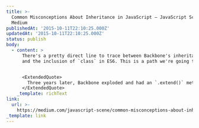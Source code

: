 ```yaml
---
title: >-
  Common Misconceptions About Inheritance in JavaScript — JavaScript Scene —
  Medium
publishedAt: '2015-10-11T22:10:25.000Z'
updatedAt: '2015-10-11T22:10:25.000Z'
status: publish
body:
  - content: >
      There's a pretty direct line to trace between Backbone's inheritance model
      and the inclusion of `class` in ES6. This is a path we're going to regret.


      <ExtendedQuote>
        Three years later, Backbone exploded and had an `.extend()` method that mimicked class inheritance, including all its nastiest features such as brittle object hierarchies. That’s when all hell broke loose.
      </ExtendedQuote>
    _template: richText
link:
  url: >-
    https://medium.com/javascript-scene/common-misconceptions-about-inheritance-in-javascript-d5d9bab29b0a
_template: link
---
```


